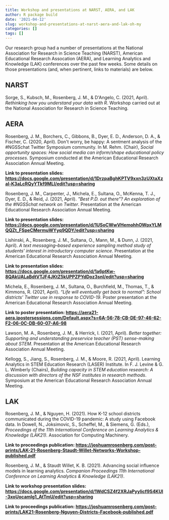 ```yaml
---
title: Workshop and presentations at NARST, AERA, and LAK
author: R package build
date: '2021-04-12'
slug: workshop-and-presentations-at-narst-aera-and-lak-oh-my
categories: []
tags: []
---
```


Our research group had a number of presentations at the National Association for Research in Science Teaching (NARST), American Educational Research Assocation (AERA), and Learning Analytics and Knowledge (LAK) conferences over the past few weeks. Some details on those presentations (and, when pertinent, links to materials) are below.

## NARST

Sorge, S., Kubsch, M., Rosenberg, J. M., & D'Angelo, C. (2021, April). *Rethinking how you understand your data with R*. Workshop carried out at the National Association for Research in Science Teaching. 

## AERA

Rosenberg, J. M., Borchers, C., Gibbons, B., Dyer, E. D., Anderson, D. A., & Fischer, C. (2020, April). Don't worry, be happy: A sentment analysis of the #NGSSchat Twitter Symposium community. In M. Rehm. (Chair), *Social opportunity spaces: How social media can inform/shape educational policy processes*. Symposium conducted at the American Educational Research Association Annual Meeting.

**Link to presentation slides: https://docs.google.com/presentation/d/1DrzpaBghKPTV9xxn3zUXtaXzal-K3aLcRQyYTkf9MLI/edit?usp=sharing**

Rosenberg, J. M., Carpenter, J., Michela, E., Sultana, O., McKenna, T. J., Dyer, E. D., & Reid, J. (2021, April). *"Best P.D. out there"? An exploration of the #NGSSchat network on Twitter*. Presentation at the American Educational Research Association Annual Meeting.

**Link to presentation slides: https://docs.google.com/presentation/d/1USoCWwVHemohhOWpxYLMQQZt_FSpeCMermuWYyq9QDY/edit?usp=sharing**

Lishinski, A., Rosenberg, J. M., Sultana, O., Mann, M., & Dunn, J. (2021, April). *A text messaging–based experience sampling method study of students' interest in introductory computer science*. Presentation at the American Educational Research Association Annual Meeting.

**Link to presentation slides: https://docs.google.com/presentation/d/1a6ptKw-8QAkUALaBdtVTJF4JKtZ5kUPPZPYdDoz3snI/edit?usp=sharing**


Michela, E., Rosenberg, J. M., Sultana, O., Burchfield, M., Thomas, T., & Kimmons, R. (2021, April). *“Life will eventually get back to normal”: School districts’ Twitter use in response to COVID-19*. Poster presentation at the American Educational Research Association Annual Meeting.

**Link to poster presentation: https://aera21-aera.ipostersessions.com/Default.aspx?s=6A-56-78-CB-DE-97-46-62-F2-06-0C-DB-60-07-A6-98**

Lawson, M. A., Rosenberg, J. M., & Herrick, I. (2021, April). *Better together: Supporting and understanding preservice teacher (PST) sense-making about STEM*. Presentation at the American Educational Research Association Annual Meeting.

Kellogg, S., Jiang, S., Rosenberg, J. M., & Moore, R. (2021, April). Learning Analytics in STEM Education Research (LASER) Institute. In F. J. Levine & G. L. Wimberly (Chairs), *Building capacity in STEM education research: A discussion with directors of the NSF institutes in research methods*. Symposium at the American Educational Research Association Annual Meeting.

## LAK

Rosenberg, J. M., & Nguyen, H. (2021). How K-12 school districts communicated during the COVID-19 pandemic: A study using Facebook data. In Dowell, N., Joksimovic, S., Scheffel, M., & Siemens, G. (Eds.), *Proceedings of the 11th International Conference on Learning Analytics & Knowledge (LAK21)*. Association for Computing Machinery.

**Link to proceedings publication: https://joshuamrosenberg.com/post-prints/LAK-21-Rosenberg-Staudt-Willet-Networks-Workshop-published.pdf**

Rosenberg, J. M., & Staudt Willet, K. B. (2021). Advancing social influence models in learning analytics. *Companion Proceedings 11th International Conference on Learning Analytics & Knowledge (LAK21)*.

**Link to workshop presentation slides: https://docs.google.com/presentation/d/1WdCSZ4f2XRJaPyylicf9S4KUl-3xoUocamIg1_AtTmU/edit?usp=sharing**

**Link to proceedings publication: https://joshuamrosenberg.com/post-prints/LAK21-Rosenberg-Nguyen-Districts-Facebook-published.pdf**

